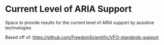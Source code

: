 # Current Level of ARIA Support
Space to provide results for the current level of ARIA support by assistive technologies

Based off of:
https://github.com/FreedomScientific/VFO-standards-support
